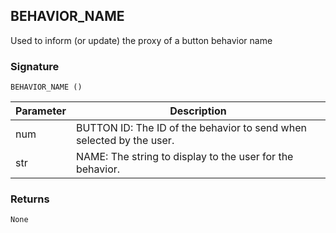 ## BEHAVIOR\_NAME

Used to inform (or update) the proxy of a button behavior name


### Signature

`BEHAVIOR_NAME ()`


| Parameter | Description |
| --- | --- |
| num | BUTTON ID: The ID of the behavior to send when selected by the user. |
| str | NAME: The string to display to the user for the behavior. |


### Returns

`None`